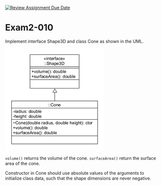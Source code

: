 [![Review Assignment Due Date](https://classroom.github.com/assets/deadline-readme-button-24ddc0f5d75046c5622901739e7c5dd533143b0c8e959d652212380cedb1ea36.svg)](https://classroom.github.com/a/-bCzfwm3)
# Exam2-010

Implement interface Shape3D and class Cone as shown in the UML.

![UML](/010.png "UML")

`volume()` returns the volume of the cone.
`surfaceArea()` return the surface area of the cone.

Constructor in Cone should use absolute values of the arguments to initialize class data, such that the shape dimensions are never negative.
